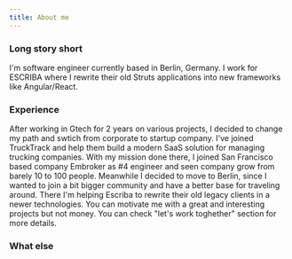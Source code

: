 ```yaml
---
title: About me
---
```


### Long story short
I'm software engineer currently based in Berlin, Germany. I work for ESCRIBA where I rewrite their old Struts applications into new frameworks like Angular/React.


### Experience
After working in Gtech for 2 years on various projects, I decided to change my path and swtich from corporate to startup company. I've joined TruckTrack and help them build a modern SaaS solution for managing trucking companies. With my mission done there, I joined San Francisco based company Embroker as #4 engineer and seen company grow from barely 10 to 100 people. Meanwhile I decided to move to Berlin, since I wanted to join a bit bigger community and have a better base for traveling around. There I'm helping Escriba to rewrite their old legacy clients in a newer technologies. You can motivate me with a great and interesting projects but not money. You can check "let's work toghether" section for more details.

### What else
